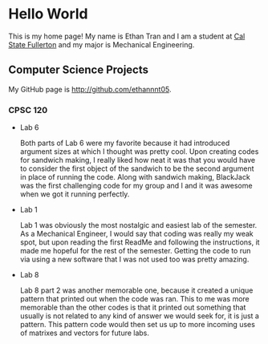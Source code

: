 # Hello World

This is my home page! My name is Ethan Tran and I am a student at [Cal State Fullerton](http://www.fullerton.edu/) and my major is Mechanical Engineering.

## Computer Science Projects

My GitHub page is http://github.com/ethannnt05.

### CPSC 120

* Lab 6

    Both parts of Lab 6 were my favorite because it had introduced argument sizes at which I thought was pretty cool. Upon creating codes for sandwich making, I really liked how neat it was that you would have to consider the first object of the sandwich to be the second argument in place of running the code. Along with sandwich making, BlackJack was the first challenging code for my group and I and it was awesome when we got it running perfectly.

* Lab 1

    Lab 1 was obviously the most nostalgic and easiest lab of the semester. As a Mechanical Engineer, I would say that coding was really my weak spot, but upon reading the first ReadMe and following the instructions, it made me hopeful for the rest of the semester. Getting the code to run via using a new software that I was not used too was pretty amazing.

* Lab 8

    Lab 8 part 2 was another memorable one, because it created a unique pattern that printed out when the code was ran. This to me was more memorable than the other codes is that it printed out something that usually is not related to any kind of answer we would seek for, it is just a pattern. This pattern code would then set us up to more incoming uses of matrixes and vectors for future labs.